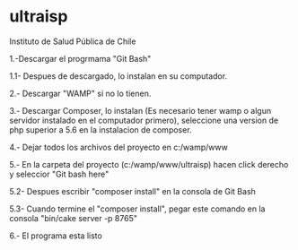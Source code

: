 # ultraisp
 Instituto de Salud Pública de Chile 
 
1.-Descargar el progrmama "Git Bash"

   1.1- Despues de descargado, lo instalan en su computador.
   
2.- Descargar "WAMP" si no lo tienen.

3.- Descargar Composer, lo instalan (Es necesario tener wamp o algun servidor instalado en el computador primero), seleccione una version de php superior a 5.6 en la instalacion de composer.

4.- Dejar todos los archivos del proyecto en c:/wamp/www 

5.- En la carpeta del proyecto (c:/wamp/www/ultraisp) hacen click derecho y seleccior "Git bash here"

   5.2- Despues escribir "composer install" en la consola de Git Bash

   5.3- Cuando termine el "composer install", pegar este comando en la consola "bin/cake server -p 8765"
   
6.- El programa esta listo
